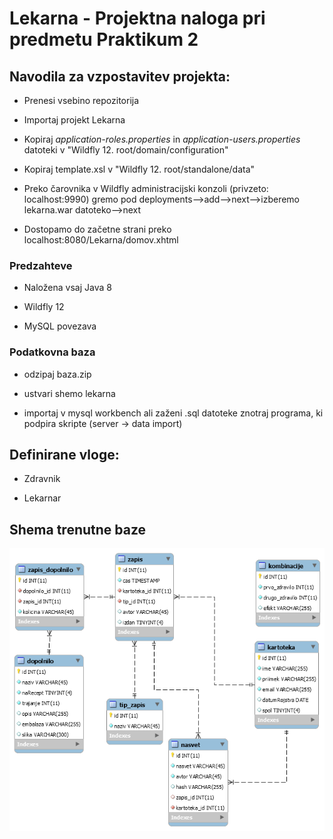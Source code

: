 # Lekarna - Projektna naloga pri predmetu Praktikum 2 


## Navodila za vzpostavitev projekta:
* Prenesi vsebino repozitorija

* Importaj projekt Lekarna

* Kopiraj *application-roles.properties* in *application-users.properties* datoteki v "Wildfly 12. root/domain/configuration"

* Kopiraj template.xsl v "Wildfly 12. root/standalone/data"

* Preko čarovnika v Wildfly administracijski konzoli (privzeto: localhost:9990) gremo pod deployments-->add-->next-->izberemo lekarna.war datoteko-->next

* Dostopamo do začetne strani preko localhost:8080/Lekarna/domov.xhtml

### Predzahteve
* Naložena vsaj Java 8

* Wildfly 12

* MySQL povezava

### Podatkovna baza
* odzipaj baza.zip

* ustvari shemo lekarna

* importaj v mysql workbench ali zaženi .sql datoteke znotraj programa, ki podpira skripte (server -> data import)



## Definirane vloge:
* Zdravnik

* Lekarnar


## Shema trenutne baze
![alt text](https://github.com/mesner1/Praktikum/blob/master/PodatkovnaBaza.png)


 
